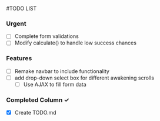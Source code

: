 #TODO LIST

### Urgent
- [ ] Complete form validations
- [ ] Modify calculate() to handle low success chances

### Features
- [ ] Remake navbar to include functionality
- [ ] add drop-down select box for different awakening scrolls
  - [ ] Use AJAX to fill form data

### Completed Column ✓
- [x] Create TODO.md
